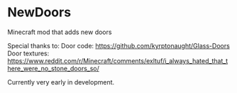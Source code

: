 # NewDoors
Minecraft mod that adds new doors

Special thanks to:
Door code: https://github.com/kyrptonaught/Glass-Doors
Door textures: https://www.reddit.com/r/Minecraft/comments/exltuf/i_always_hated_that_there_were_no_stone_doors_so/

Currently very early in development.
